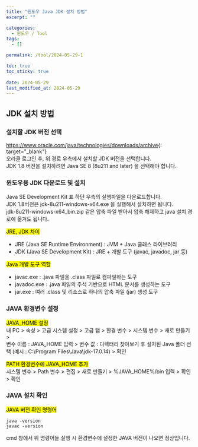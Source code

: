 ```yaml
---
title: "윈도우 Java JDK 설치 방법"
excerpt: ""

categories:
  - 윈도우 / Tool
tags:
  - []

permalink: /tool/2024-05-29-1

toc: true
toc_sticky: true
 
date: 2024-05-29
last_modified_at: 2024-05-29
---
```


## JDK 설치 방법

### 설치할 JDK 버전 선택
<https://www.oracle.com/java/technologies/downloads/archive>{: target="_blank"}  
오라클 로그인 후, 위 경로 우측에서 설치할 JDK 버전을 선택합니다.  
JDK 1.8 버전을 설치하려면 Java SE 8 (8u211 and later) 을 선택해야 합니다.  

### 윈도우용 JDK 다운로드 및 설치
Java SE Development Kit 표 하단 우측의 실행파일을 다운로드합니다.  
JDK 1.8버전은 jdk-8u211-windows-x64.exe 을 실행해서 설치하면 됩니다.  
jdk-8u211-windows-x64_bin.zip 같은 압축 파일 받아서 압축 해제하고 java 설치 경로에 옮겨도 됩니다.

<mark>JRE, JDK 차이</mark>  
- JRE (Java SE Runtime Environment) : JVM + Java 클래스 라이브러리
- JDK (Java SE Development Kit) : JRE + 개발 도구 (javac, javadoc, jar 등)

<mark>Java 개발 도구 역할</mark>  
- javac.exe : .java 파일을 .class 파일로 컴파일하는 도구
- javadoc.exe : .java 파일의 주석 기반으로 HTML 문서를 생성하는 도구
- jar.exe : 여러 .class 및 리소스로 하나의 압축 파일 (jar) 생성 도구

### JAVA 환경변수 설정
<mark>JAVA_HOME 설정</mark>  
내 PC > 속성 > 고급 시스템 설정 > 고급 탭 > 환경 변수 > 시스템 변수 > 새로 만들기 >  
변수 이름 : JAVA_HOME 입력 > 변수 값 : 디렉터리 찾아보기 후 설치된 Java 폴더 선택 (예시 : C:\Program Files\Java\jdk-17.0.14) > 확인

<mark>PATH 환경변수에 JAVA_HOME 추가</mark>  
시스템 변수 > Path 변수 > 편집 > 새로 만들기 > %JAVA_HOME%/bin 입력 > 확인 > 확인



### JAVA 설치 확인
<mark>JAVA 버전 확인 명령어</mark>
```
java -version
javac -version
```
cmd 창에서 위 명령어들 실행 시 환경변수에 설정한 JAVA 버전이 나오면 정상입니다.
